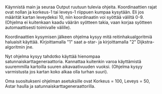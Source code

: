 Käynnistä main ja seuraa Output ruutuun tulevia ohjeita. Koordinaattien rajat ovat nollan ja korkeus-1 tai leveys-1 riippuen kumpaa kysytään. Eli jos määrität kartan leveydeksi 10, niin koordinaatin voi syöttää väliltä 0-9. (Ohjelma ei kuitenkaan kaadu väärän syötteen takia, vaan korjaa syötteen automaattisesti toimivalle välille).

Koordinaattien kysymisen jälkeen ohjelma kysyy mitä reitinhakualgoritmiä haluaisit käyttää. Kirjoittamalla "1" saat a-star- ja kirjoittamalla "2" Dijkstra-algoritmin jne.

Nyt ohjelma kysyy tahdotko käyttää hienompaa satunnaiskarttageneraattoria. Kannattaa kuitenkin varoa käyttämistä suuremmilla kartoilla suuren aikavaativuuden vuoksi. (Ohjelma kysyy varmistusta jos kartan koko alkaa olla turhan suuri).

Oma suositukseni ohjelman asetuksille ovat Korkeus = 100, Leveys = 50, Astar haulla ja satunnaiskarttageneraattorilla.
